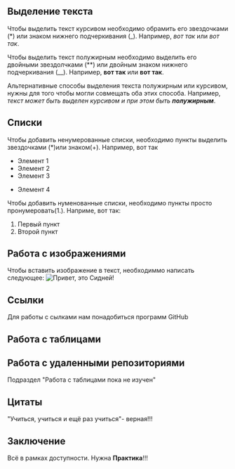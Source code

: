 

## Выделение текста

Чтобы выделить текст курсивом необходимо обрамить его звездочками (*) или знаком нижнего подчеркивания (_). Например, *вот так* или _вот так_.

Чтобы выделить текст полужирным необходимо выделить его двойными звездолчками (**) или двойным знаком нижнего подчеркивания (__). Например, **вот так** или __вот так__.

Альтернативные способы выделения текста полужирным или курсивом, нужны для того чтобы могли совмещать оба этих способа. Например, _текст может быть выделен курсивом и при этом быть **полужирным**_.

## Списки

Чтобы добавить ненумерованные списки, необходимо пункты выделить звездочками (*)или знаком(+). Например, вот так
* Элемент 1
* Элемент 2
* Элемент 3
+ Элемент 4

 Чтобы добавить нуменованные списки, необходимо пункты просто пронумеровать(1.). Наприме, вот так:
 1. Первый пункт
 2. Второй пункт 
 
## Работа с изображениями

Чтобы вставить изображение в текст, необходиммо написать следующее:
![Привет, это Сидней!](Foto.jpg)

## Ссылки

Для работы с сылками нам понадобиться программ GitHub

## Работа с таблицами

## Работа с удаленными репозиториями

Подраздел "Работа с таблицами пока не изучен"

## Цитаты

"Учиться, учиться и ещё раз учиться"- верная!!!

## Заключение

Всё в рамках доступности. Нужна **Практика**!!!